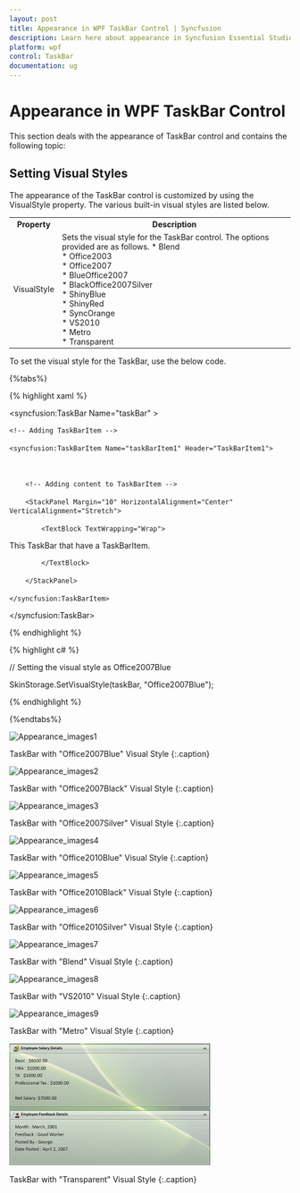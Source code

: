 ```yaml
---
layout: post
title: Appearance in WPF TaskBar Control | Syncfusion
description: Learn here about appearance in Syncfusion Essential Studio WPF TaskBar control, its elements and more.
platform: wpf
control: TaskBar
documentation: ug
---
```


# Appearance in WPF TaskBar Control

This section deals with the appearance of TaskBar control and contains the following topic:

## Setting Visual Styles

The appearance of the TaskBar control is customized by using the VisualStyle property. The various built-in visual styles are listed below.





<table>
<tr>
<th>
Property</th><th>
Description</th></tr>
<tr>
<td>
VisualStyle</td><td>
Sets the visual style for the TaskBar control. The options provided are as follows. 
* Blend <br/>
* Office2003 <br/>
* Office2007 <br/>
* BlueOffice2007 <br/>
* BlackOffice2007Silver <br/>
* ShinyBlue <br/>
* ShinyRed <br/>
* SyncOrange <br/>
* VS2010 <br/>
* Metro <br/>
* Transparent</td></tr>
</table>




To set the visual style for the TaskBar, use the below code.


{%tabs%}

{% highlight xaml %}



<!-- Adding TaskBar -->

<syncfusion:TaskBar Name="taskBar" >



    <!-- Adding TaskBarItem -->

    <syncfusion:TaskBarItem Name="taskBarItem1" Header="TaskBarItem1">



        <!-- Adding content to TaskBarItem -->

        <StackPanel Margin="10" HorizontalAlignment="Center" 										VerticalAlignment="Stretch">

            <TextBlock TextWrapping="Wrap">

This TaskBar that have a TaskBarItem.

            </TextBlock>

        </StackPanel>

    </syncfusion:TaskBarItem>

</syncfusion:TaskBar>

{% endhighlight %}



{% highlight c# %}



// Setting the visual style as Office2007Blue

SkinStorage.SetVisualStyle(taskBar, "Office2007Blue");

{% endhighlight %}

{%endtabs%}

![Appearance_images1](Appearance_images/Appearance_img1.png)


TaskBar with "Office2007Blue" Visual Style
{:.caption}



![Appearance_images2](Appearance_images/Appearance_img2.png)


TaskBar with "Office2007Black" Visual Style
{:.caption}


![Appearance_images3](Appearance_images/Appearance_img3.png)

TaskBar with "Office2007Silver" Visual Style
{:.caption}



![Appearance_images4](Appearance_images/Appearance_img4.png)


TaskBar with "Office2010Blue" Visual Style
{:.caption}



![Appearance_images5](Appearance_images/Appearance_img5.png)


TaskBar with "Office2010Black" Visual Style
{:.caption}



![Appearance_images6](Appearance_images/Appearance_img6.png)



TaskBar with "Office2010Silver" Visual Style
{:.caption}



![Appearance_images7](Appearance_images/Appearance_img7.png)



TaskBar with "Blend" Visual Style
{:.caption}



![Appearance_images8](Appearance_images/Appearance_img8.png)


TaskBar with "VS2010" Visual Style
{:.caption}



![Appearance_images9](Appearance_images/Appearance_img9.png)



TaskBar with "Metro" Visual Style
{:.caption}



![Appearance_images10](Appearance_images/Appearance_img10.png)


TaskBar with "Transparent" Visual Style
{:.caption}




